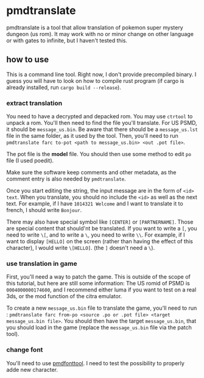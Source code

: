 # pmdtranslate
pmdtranslate is a tool that allow translation of pokemon super mystery dungeon (us rom). It may work with no or minor change on other language or with gates to infinite, but I haven't tested this.

## how to use
This is a command line tool. Right now, I don't provide precompiled binary. I guess you will have to look on how to compile rust program (if cargo is already installed, run ``cargo build --release``).

### extract translation
You need to have a decrypted and depacked rom. You may use ``ctrtool`` to unpack a rom. You'll then need to find the file you'll translate. For US PSMD, it should be ``message_us.bin``. Be aware that there should be a ``message_us.lst`` file in the same folder, as it used by the tool.
Then, you'll need to run ``pmdtranslate farc to-pot <path to message_us.bin> <out .pot file>``.

The pot file is the **model** file. You should then use some method to edit ``po`` file (I used poedit).

Make sure the software keep comments and other metadata, as the comment entry is also needed by ``pmdtranslate``.

Once you start editing the string, the input message are in the form of ``<id> text``. When you translate, you should no include the ``<id>`` as well as the next text. For example, if I have ``1014321 Welcome`` and I want to translate it to french, I should write ``Bonjour``.

There may also have special symbol like ``[CENTER]`` or ``[PARTNERNAME]``. Those are special content that should'nt be translated. If you want to write a ``[``, you need to write ``\[``, and to write a ``\``, you need to write ``\\``. For example, if I want to display ``[HELLO]`` on the screen (rather than having the effect of this character), I would write ``\[HELLO]``. (the ``]`` doesn't need a ``\``).

### use translation in game
First, you'll need a way to patch the game. This is outside of the scope of this tutorial, but here are still some information: The US romid of PSMD is ``0004000000174600``, and I recommend either luma if you want to test on a real 3ds, or the mod function of the citra emulator.

To create a new ``message_us.bin`` file to translate the game, you'll need to run :
``pmdtranslate farc from-po <source .po or .pot file> <target message_us.bin file>``. You should then have the target ``message_us.bin``, that you should load in the game (replace the ``message_us.bin`` file via the patch tool).

### change font
You'll need to use [pmdfonttool](https://github.com/marius851000/pmdfonttool). I need to test the possibility to properly adde new character.